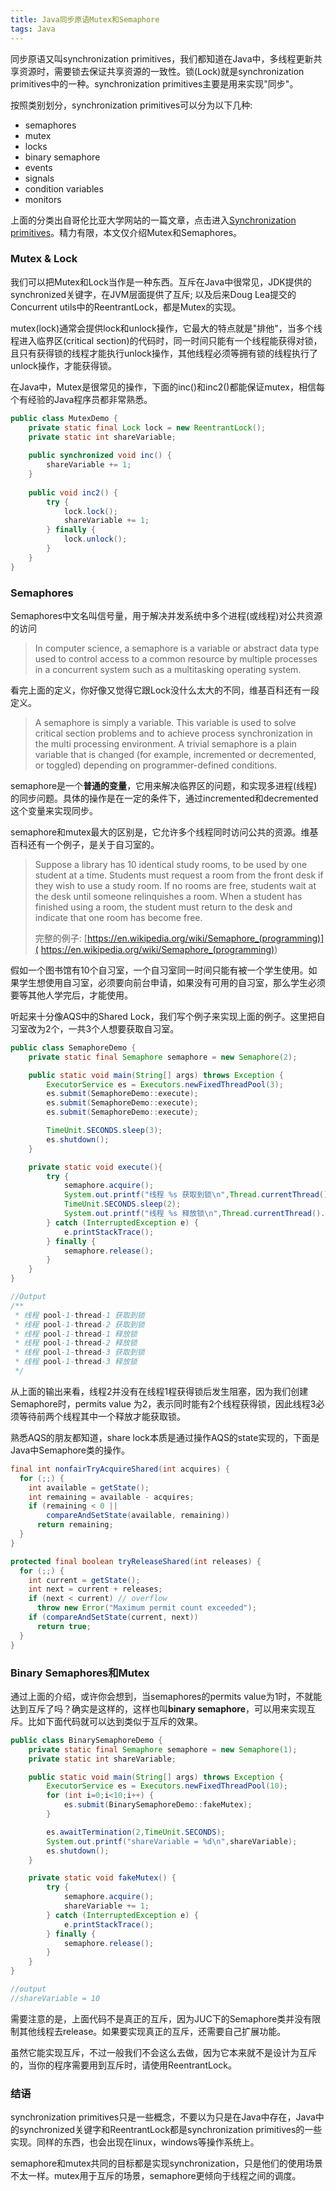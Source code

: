 ```yaml
---
title: Java同步原语Mutex和Semaphore
tags: Java
---
```


同步原语又叫synchronization primitives，我们都知道在Java中，多线程更新共享资源时，需要锁去保证共享资源的一致性。锁(Lock)就是synchronization primitives中的一种。synchronization primitives主要是用来实现"同步"。

按照类别划分，synchronization primitives可以分为以下几种:

* semaphores
* mutex
* locks
* binary semaphore
* events
* signals
* condition variables
* monitors

上面的分类出自哥伦比亚大学网站的一篇文章，点击进入[Synchronization primitives](http://www.cs.columbia.edu/~hgs/os/sync.html)。精力有限，本文仅介绍Mutex和Semaphores。

<!--more-->

### Mutex & Lock

我们可以把Mutex和Lock当作是一种东西。互斥在Java中很常见，JDK提供的synchronized关键字，在JVM层面提供了互斥; 以及后来Doug Lea提交的Concurrent utils中的ReentrantLock，都是Mutex的实现。

mutex(lock)通常会提供lock和unlock操作，它最大的特点就是"排他"，当多个线程进入临界区(critical section)的代码时，同一时间只能有一个线程能获得对锁，且只有获得锁的线程才能执行unlock操作，其他线程必须等拥有锁的线程执行了unlock操作，才能获得锁。

在Java中，Mutex是很常见的操作，下面的inc()和inc2()都能保证mutex，相信每个有经验的Java程序员都非常熟悉。

```java
public class MutexDemo {
    private static final Lock lock = new ReentrantLock();
    private static int shareVariable;
    
    public synchronized void inc() {
        shareVariable += 1;
    }
    
    public void inc2() {
        try {
            lock.lock();
            shareVariable += 1;
        } finally {
            lock.unlock();
        }
    }
}
```



### Semaphores

Semaphores中文名叫信号量，用于解决并发系统中多个进程(或线程)对公共资源的访问

> In computer science, a semaphore is a variable or abstract data type used to control access to a common resource by multiple processes in a concurrent system such as a multitasking operating system. 

看完上面的定义，你好像又觉得它跟Lock没什么太大的不同，维基百科还有一段定义。

> A semaphore is simply a variable. This variable is used to solve critical section problems and to achieve process synchronization in the multi processing environment. A trivial semaphore is a plain variable that is changed (for example, incremented or decremented, or toggled) depending on programmer-defined conditions.

semaphore是一个**普通的变量**，它用来解决临界区的问题，和实现多进程(线程)的同步问题。具体的操作是在一定的条件下，通过incremented和decremented这个变量来实现同步。

semaphore和mutex最大的区别是，它允许多个线程同时访问公共的资源。维基百科还有一个例子，是关于自习室的。

> Suppose a library has 10 identical study rooms, to be used by one student at a time. Students must request a room from the front desk if they wish to use a study room. If no rooms are free, students wait at the desk until someone relinquishes a room. When a student has finished using a room, the student must return to the desk and indicate that one room has become free.
>
> 完整的例子:  [https://en.wikipedia.org/wiki/Semaphore_(programming)]( https://en.wikipedia.org/wiki/Semaphore_(programming))

假如一个图书馆有10个自习室，一个自习室同一时间只能有被一个学生使用。如果学生想使用自习室，必须要向前台申请，如果没有可用的自习室，那么学生必须要等其他人学完后，才能使用。

听起来十分像AQS中的Shared Lock，我们写个例子来实现上面的例子。这里把自习室改为2个，一共3个人想要获取自习室。

```java
public class SemaphoreDemo {
    private static final Semaphore semaphore = new Semaphore(2);

    public static void main(String[] args) throws Exception {
        ExecutorService es = Executors.newFixedThreadPool(3);
        es.submit(SemaphoreDemo::execute);
        es.submit(SemaphoreDemo::execute);
      	es.submit(SemaphoreDemo::execute);

        TimeUnit.SECONDS.sleep(3);
        es.shutdown();
    }

    private static void execute(){
        try {
            semaphore.acquire();
            System.out.printf("线程 %s 获取到锁\n",Thread.currentThread().getName());
            TimeUnit.SECONDS.sleep(2);
            System.out.printf("线程 %s 释放锁\n",Thread.currentThread().getName());
        } catch (InterruptedException e) {
            e.printStackTrace();
        } finally {
            semaphore.release();
        }
    }
}

//Output
/**
 * 线程 pool-1-thread-1 获取到锁
 * 线程 pool-1-thread-2 获取到锁
 * 线程 pool-1-thread-1 释放锁
 * 线程 pool-1-thread-2 释放锁
 * 线程 pool-1-thread-3 获取到锁
 * 线程 pool-1-thread-3 释放锁
 */
```

从上面的输出来看，线程2并没有在线程1程获得锁后发生阻塞，因为我们创建Semaphore时，permits value 为2，表示同时能有2个线程获得锁，因此线程3必须等待前两个线程其中一个释放才能获取锁。

熟悉AQS的朋友都知道，share lock本质是通过操作AQS的state实现的，下面是Java中Semaphore类的操作。

```java
final int nonfairTryAcquireShared(int acquires) {
  for (;;) {
    int available = getState();
    int remaining = available - acquires;
    if (remaining < 0 ||
        compareAndSetState(available, remaining))
      return remaining;
  }
}

protected final boolean tryReleaseShared(int releases) {
  for (;;) {
    int current = getState();
    int next = current + releases;
    if (next < current) // overflow
      throw new Error("Maximum permit count exceeded");
    if (compareAndSetState(current, next))
      return true;
  }
}
```



### Binary Semaphores和Mutex

通过上面的介绍，或许你会想到，当semaphores的permits value为1时，不就能达到互斥了吗？确实是这样的，这样也叫**binary semaphore**，可以用来实现互斥。比如下面代码就可以达到类似于互斥的效果。

```java
public class BinarySemaphoreDemo {
    private static final Semaphore semaphore = new Semaphore(1);
    private static int shareVariable;

    public static void main(String[] args) throws Exception {
        ExecutorService es = Executors.newFixedThreadPool(10);
        for (int i=0;i<10;i++) {
            es.submit(BinarySemaphoreDemo::fakeMutex);
        }

        es.awaitTermination(2,TimeUnit.SECONDS);
        System.out.printf("shareVariable = %d\n",shareVariable);
        es.shutdown();
    }

    private static void fakeMutex() {
        try {
            semaphore.acquire();
            shareVariable += 1;
        } catch (InterruptedException e) {
            e.printStackTrace();
        } finally {
            semaphore.release();
        }
    }
}

//output 
//shareVariable = 10
```

需要注意的是，上面代码不是真正的互斥，因为JUC下的Semaphore类并没有限制其他线程去release。如果要实现真正的互斥，还需要自己扩展功能。

虽然它能实现互斥，不过一般我们不会这么去做，因为它本来就不是设计为互斥的，当你的程序需要用到互斥时，请使用ReentrantLock。

### 结语

synchronization primitives只是一些概念，不要以为只是在Java中存在，Java中的synchronized关键字和ReentrantLock都是synchronization primitives的一些实现。同样的东西，也会出现在linux，windows等操作系统上。

semaphore和mutex共同的目标都是实现synchronization，只是他们的使用场景不太一样。mutex用于互斥的场景，semaphore更倾向于线程之间的调度。